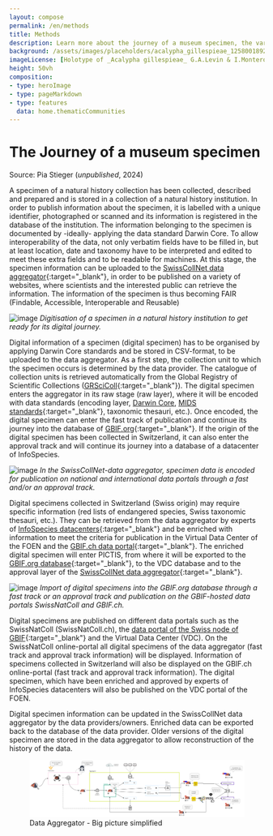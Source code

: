 ```yaml
---
layout: compose
permalink: /en/methods
title: Methods
description: Learn more about the journey of a museum specimen, the various techniques of curating and more
background: /assets/images/placeholders/acalypha_gillespieae_1258001892.jpg
imageLicense: [Holotype of _Acalypha gillespieae_ G.A.Levin & I.Montero, 2020](https://www.gbif.org/occurrence/1258001892){:target="_blank"} from [Missouri Botanical Garden](/institution/1be3aa67-8f90-4309-92f4-bd55426a8c09){:target="_blank"}
height: 50vh
composition:
- type: heroImage
- type: pageMarkdown
- type: features
  data: home.thematicCommunities
---
```


# The Journey of a museum specimen
Source: Pia Stieger (*unpublished*, 2024)


A specimen of a natural history collection has been collected, described and prepared and is stored in a collection of a natural history institution. In order to publish information about the specimen, it is labelled with 
a unique identifier, photographed or scanned and its information is registered in the database of the institution. The information belonging to the specimen is documented by -ideally- applying the data standard 
Darwin Core. To allow interoperability of the data, not only verbatim fields have to be filled in, but at least location, date and taxonomy have to be interpreted and edited to meet these extra fields and to be readable 
for machines. At this stage, the specimen information can be uploaded to the [SwissCollNet data aggregator](/en/data-aggregator-faqs){:target="_blank"}, in order to be published on a variety of websites, where scientists and the interested public can retrieve the 
information. The information of the specimen is thus becoming FAIR (Findable, Accessible, Interoperable and Reusable)

![image](https://github.com/gbif/hp-swissnatcoll/assets/168731309/b44370a0-fa2b-4129-ac81-d7b6af28016e)
*Digitisation of a specimen in a natural history institution to get ready for its digital journey.*


Digital information of a specimen (digital specimen) has to be organised by applying Darwin Core standards and 
be stored in CSV-format, to be uploaded to the data aggregator. As a first step, the collection unit to 
which the specimen occurs is determined by the data provider. The catalogue of collection units is retrieved 
automatically from the Global Registry of Scientific Collections ([GRSciColl](https://scientific-collections.gbif.org/){:target="_blank"}). The digital specimen enters the 
aggregator in its raw stage (raw layer), where it will be encoded with data standards (encoding layer, 
[Darwin Core](https://dwc.tdwg.org/), [MIDS standards](https://www.tdwg.org/community/cd/mids/){:target="_blank"}, taxonomic thesauri, etc.). Once encoded, the digital specimen can enter the fast 
track of publication and continue its journey into the database of [GBIF.org](https://www.gbif.org/){:target="_blank"}. If the origin of the digital specimen 
has been collected in Switzerland, it can also enter the approval track and will continue its journey into a 
database of a datacenter of InfoSpecies.

![image](https://github.com/gbif/hp-swissnatcoll/assets/168731309/54877864-197a-45f7-bf23-226c4e10efcf)
*In the SwissCollNet-data aggregator, specimen data is encoded for publication on national and 
international data portals through a fast and/or an approval track.*


Digital specimens collected in Switzerland (Swiss origin) may require specific information (red lists of 
endangered species, Swiss taxonomic thesauri, etc.). They can be retrieved from the data aggregator by 
experts of [InfoSpecies datacenters](https://www.infospecies.ch/fr/){:target="_blank"} and be enriched with information to meet the criteria for publication in the 
Virtual Data Center of the FOEN and the [GBIF.ch data portal](https://swiss-bif.hp.gbif.org/){:target="_blank"}. The enriched digital specimen will 
enter PICTIS, from where it will be exported to the [GBIF.org database](https://www.gbif.org/){:target="_blank"}, to the VDC database and to the approval 
layer of the [SwissCollNet data aggregator](/en/data-aggregator-faqs){:target="_blank"}.

![image](https://github.com/gbif/hp-swissnatcoll/assets/168731309/dbbf2cc6-2634-4d23-9af4-40d44380b95e)
*Import of digital specimens into the GBIF.org database through a fast track or an approval track and publication on the GBIF-hosted data portals SwissNatColl and GBIF.ch.*


Digital specimens are published on different data portals such as the SwissNatColl (SwissNatColl.ch), the [data 
portal of the Swiss node of GBIF](https://swiss-bif.hp.gbif.org/){:target="_blank"} and the Virtual Data Center (VDC). On the SwissNatColl online-portal all 
digital specimens of the data aggregator (fast track and approval track information) will be displayed. 
Information of specimens collected in Switzerland will also be displayed on the GBIF.ch online-portal (fast track 
and approval track information). The digital specimen, which have been enriched and approved by experts of 
InfoSpecies datacenters will also be published on the VDC portal of the FOEN.


Digital specimen information can be updated in the SwissCollNet data aggregator by the data 
providers/owners. Enriched data can be exported back to the database of the data provider. Older versions of 
the digital specimen are stored in the data aggregator to allow reconstruction of the history of the data.




<figure class="has-text-centered">
  <a href="/assets/images/GraphsDiagrams/Dagi_Big_Picture_Simplified.png" data-lightbox="image-7" 
     data-title='Data Aggregator Team'>
    <img src="/assets/images/GraphsDiagrams/Dagi_Big_Picture_Simplified.png" 
         alt="Data Aggregator - Big picture simplified" 
         style="max-width: 100%; height: auto; cursor: zoom-in;" />
  </a>
  <figcaption>Data Aggregator - Big picture simplified</figcaption>
</figure>

<html lang="en">
<head>

  <!-- Lightbox2 CSS -->
  <link href="https://cdnjs.cloudflare.com/ajax/libs/lightbox2/2.11.3/css/lightbox.min.css" rel="stylesheet">
  <!-- Your existing CSS -->
  
  <!-- Lightbox2 JavaScript -->
  <script src="https://cdnjs.cloudflare.com/ajax/libs/lightbox2/2.11.3/js/lightbox-plus-jquery.min.js"></script>
  <!-- Your existing JavaScript -->

  <meta charset="UTF-8">
  <meta name="viewport" content="width=device-width, initial-scale=1.0">
  <title>Back to Top Button</title>
  <style>
    /* Style for the Back to Top Button */
    #back-to-top {
      position: fixed;
      bottom: 40px;
      right: 120px;
      display: none;
      background-color: #fa5e97;
      color: white;
      text-align: center;
      padding: 5px;
      border-radius: 5px;
      font-size: 18px;
      cursor: pointer;
      z-index: 1000;
      width: 70px; /* Width for the rectangle */
      height: 50px; /* Height for the rectangle */
      line-height: 40px;
    }

    #back-to-top:hover {
      background-color: #fa5e97;
    }
  </style>
</head>

<body>

  <!-- Back to Top Button -->
  <a id="back-to-top" href="#" title="Back to top">Up</a>

  <script>
    // Show or hide the button when scrolling
    window.onscroll = function() {
      scrollFunction();
    };

    function scrollFunction() {
      var backToTopButton = document.getElementById("back-to-top");
      if (document.body.scrollTop > 20 || document.documentElement.scrollTop > 20) {
        backToTopButton.style.display = "block";
      } else {
        backToTopButton.style.display = "none";
      }
    }

    // Scroll to the top when the button is clicked
    document.getElementById("back-to-top").addEventListener("click", function(event) {
      event.preventDefault();
      document.body.scrollTop = 0; // For Safari
      document.documentElement.scrollTop = 0; // For Chrome, Firefox, IE, and Opera
    });
  </script>

</body>
</html>
